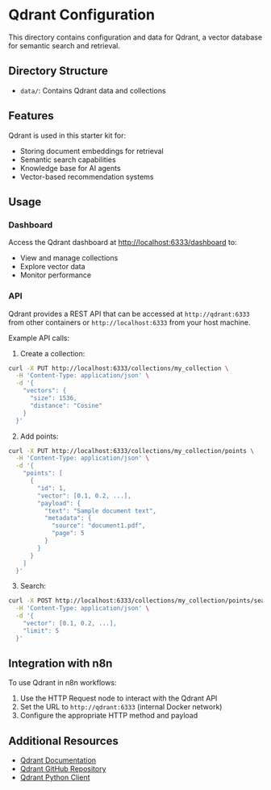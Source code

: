 # Qdrant Configuration

This directory contains configuration and data for Qdrant, a vector database for semantic search and retrieval.

## Directory Structure

- `data/`: Contains Qdrant data and collections

## Features

Qdrant is used in this starter kit for:

- Storing document embeddings for retrieval
- Semantic search capabilities
- Knowledge base for AI agents
- Vector-based recommendation systems

## Usage

### Dashboard

Access the Qdrant dashboard at [http://localhost:6333/dashboard](http://localhost:6333/dashboard) to:

- View and manage collections
- Explore vector data
- Monitor performance

### API

Qdrant provides a REST API that can be accessed at `http://qdrant:6333` from other containers or `http://localhost:6333` from your host machine.

Example API calls:

1. Create a collection:
```bash
curl -X PUT http://localhost:6333/collections/my_collection \
  -H 'Content-Type: application/json' \
  -d '{
    "vectors": {
      "size": 1536,
      "distance": "Cosine"
    }
  }'
```

2. Add points:
```bash
curl -X PUT http://localhost:6333/collections/my_collection/points \
  -H 'Content-Type: application/json' \
  -d '{
    "points": [
      {
        "id": 1,
        "vector": [0.1, 0.2, ...],
        "payload": {
          "text": "Sample document text",
          "metadata": {
            "source": "document1.pdf",
            "page": 5
          }
        }
      }
    ]
  }'
```

3. Search:
```bash
curl -X POST http://localhost:6333/collections/my_collection/points/search \
  -H 'Content-Type: application/json' \
  -d '{
    "vector": [0.1, 0.2, ...],
    "limit": 5
  }'
```

## Integration with n8n

To use Qdrant in n8n workflows:

1. Use the HTTP Request node to interact with the Qdrant API
2. Set the URL to `http://qdrant:6333` (internal Docker network)
3. Configure the appropriate HTTP method and payload

## Additional Resources

- [Qdrant Documentation](https://qdrant.tech/documentation/)
- [Qdrant GitHub Repository](https://github.com/qdrant/qdrant)
- [Qdrant Python Client](https://github.com/qdrant/qdrant-client)
